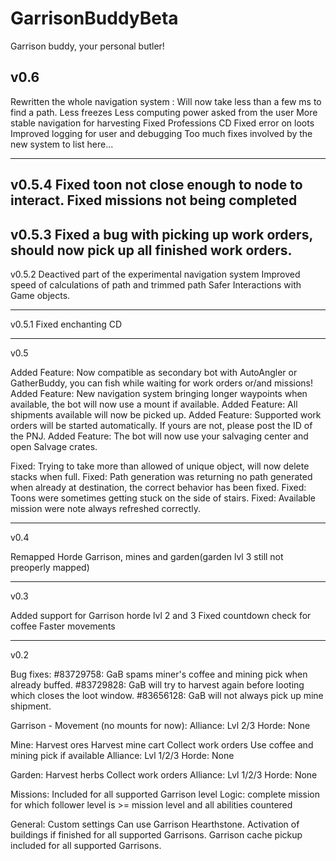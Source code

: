 GarrisonBuddyBeta
=================

Garrison buddy, your personal butler!



v0.6
----------------------------------------------------------------------

Rewritten the whole navigation system : 
    Will now take less than a few ms to find a path.
    Less freezes
    Less computing power asked from the user
    More stable navigation for harvesting
Fixed Professions CD
Fixed error on loots
Improved logging for user and debugging
Too much fixes involved by the new system to list here... 

----------------------------------------------------------------------

v0.5.4
Fixed toon not close enough to node to interact. 
Fixed missions not being completed
----------------------------------------------------------------------

v0.5.3
Fixed a bug with picking up work orders, should now pick up all finished work orders.
----------------------------------------------------------------------

v0.5.2
Deactived part of the experimental navigation system
Improved speed of calculations of path and trimmed path
Safer Interactions with Game objects.

----------------------------------------------------------------------

v0.5.1
Fixed enchanting CD

----------------------------------------------------------------------
v0.5

Added Feature: Now compatible as secondary bot with AutoAngler or GatherBuddy, you can fish while waiting for work orders or/and missions!
Added Feature: New navigation system bringing longer waypoints when available, the bot will now use a mount if available.
Added Feature: All shipments available will now be picked up.
Added Feature: Supported work orders will be started automatically. If yours are not, please post the ID of the PNJ.
Added Feature: The bot will now use your salvaging center and open Salvage crates.

Fixed: Trying to take more than allowed of unique object, will now delete stacks when full.
Fixed: Path generation was returning no path generated when already at destination, the correct behavior has been fixed.
Fixed: Toons were sometimes getting stuck on the side of stairs.
Fixed: Available mission were note always refreshed correctly.


----------------------------------------------------------------------
v0.4

Remapped Horde Garrison, mines and garden(garden lvl 3 still not preoperly mapped)

----------------------------------------------------------------------
v0.3

Added support for Garrison horde lvl 2 and 3
Fixed countdown check for coffee
Faster movements

-----------------------------------------------------------------------
v0.2

Bug fixes:
#83729758: GaB spams miner's coffee and mining pick when already buffed.
#83729828: GaB will try to harvest again before looting which closes the loot window.
#83656128: GaB will not always pick up mine shipment.

Garrison - Movement (no mounts for now):
Alliance: Lvl 2/3
Horde: None

Mine:
Harvest ores
Harvest mine cart
Collect work orders
Use coffee and mining pick if available
Alliance: Lvl 1/2/3
Horde: None

Garden:
Harvest herbs
Collect work orders
Alliance: Lvl 1/2/3
Horde: None

Missions:
Included for all supported Garrison level
Logic: complete mission for which follower level is >= mission level and
all abilities countered

General:
Custom settings
Can use Garrison Hearthstone.
Activation of buildings if finished for all supported Garrisons.
Garrison cache pickup included for all supported Garrisons.
